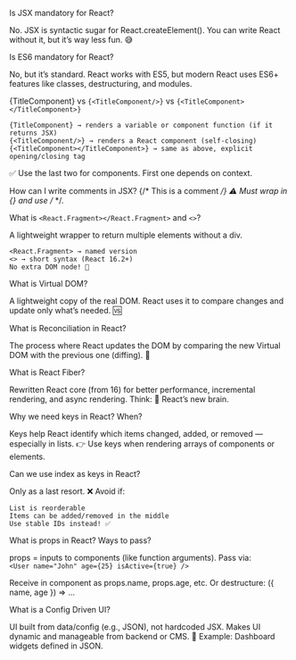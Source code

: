 Is JSX mandatory for React? 

No. JSX is syntactic sugar for React.createElement(). You can write React without it, but it’s way less fun. 😅 
 
Is ES6 mandatory for React? 

No, but it’s standard. React works with ES5, but modern React uses ES6+ features like classes, destructuring, and modules. 
 
{TitleComponent} vs `{<TitleComponent/>}` vs `{<TitleComponent></TitleComponent>}` 

    {TitleComponent} → renders a variable or component function (if it returns JSX)  
    {<TitleComponent/>} → renders a React component (self-closing)  
    {<TitleComponent></TitleComponent>} → same as above, explicit opening/closing tag

✅ Use the last two for components. First one depends on context. 
 
How can I write comments in JSX? 
{/* This is a comment */}
⚠️ Must wrap in {} and use /* */. 
 
What is `<React.Fragment></React.Fragment>` and `<>`?

A lightweight wrapper to return multiple elements without a div.   

    <React.Fragment> → named version  
    <> → short syntax (React 16.2+)
    No extra DOM node! 🎉
 
What is Virtual DOM? 

A lightweight copy of the real DOM. React uses it to compare changes and update only what’s needed. 🆚 
 
What is Reconciliation in React? 

The process where React updates the DOM by comparing the new Virtual DOM with the previous one (diffing). 🔄 
 
What is React Fiber? 

Rewritten React core (from 16) for better performance, incremental rendering, and async rendering. Think: 🧠 React’s new brain. 
 
Why we need keys in React? When? 

Keys help React identify which items changed, added, or removed — especially in lists.
👉 Use keys when rendering arrays of components or elements. 
 
Can we use index as keys in React? 

Only as a last resort. ❌ Avoid if:   

    List is reorderable  
    Items can be added/removed in the middle
    Use stable IDs instead! ✅
    
What is props in React? Ways to pass? 

props = inputs to components (like function arguments).
Pass via:   
`<User name="John" age={25} isActive={true} />`

Receive in component as props.name, props.age, etc.
Or destructure: ({ name, age }) => ... 
 
What is a Config Driven UI? 

UI built from data/config (e.g., JSON), not hardcoded JSX. Makes UI dynamic and manageable from backend or CMS.
🎯 Example: Dashboard widgets defined in JSON. 